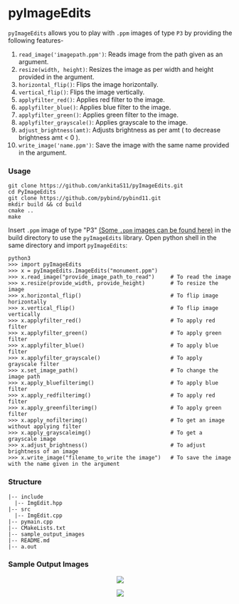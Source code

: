 # pyImageEdits

```pyImageEdits``` allows you to play with `.ppm` images of type `P3` by providing the following features-
1. ```read_image('imagepath.ppm')```: Reads image from the path given as an argument.
2. `resize(width, height)`: Resizes the image as per width and height provided in the argument.
3. `horizontal_flip()`: Flips the image horizontally.
4. `vertical_flip()`: Flips the image vertically.
5. `applyfilter_red()`: Applies red filter to the image.
6. `applyfilter_blue()`: Applies blue filter to the image.
7. `applyfilter_green()`: Applies green filter to the image.
8. `applyfilter_grayscale()`: Applies grayscale to the image.
9. `adjust_brightness(amt)`: Adjusts brightness as per amt ( to decrease brightness amt < 0 ).
10. `write_image('name.ppm')`: Save the image with the same name provided in the argument.

### Usage 
``` 
git clone https://github.com/ankitaS11/pyImageEdits.git
cd PyImageEdits
git clone https://github.com/pybind/pybind11.git
mkdir build && cd build
cmake ..
make
```
Insert `.ppm` image of type "P3" [(Some `.ppm` images can be found here)](https://github.com/ferrabacus/p3images) in the build directory to use the `pyImageEdits` library.
Open python shell in the same directory and import `pyImageEdits`:
```
python3
>>> import pyImageEdits
>>> x = pyImageEdits.ImageEdits("monument.ppm")
>>> x.read_image("provide_image_path_to_read")     # To read the image
>>> x.resize(provide_width, provide_height)        # To resize the image
>>> x.horizontal_flip()                            # To flip image horizontally
>>> x.vertical_flip()                              # To flip image vertically
>>> x.applyfilter_red()                            # To apply red filter
>>> x.applyfilter_green()                          # To apply green filter
>>> x.applyfilter_blue()                           # To apply blue filter
>>> x.applyfilter_grayscale()                      # To apply grayscale filter
>>> x.set_image_path()                             # To change the image path
>>> x.apply_bluefilterimg()                        # To apply blue filter
>>> x.apply_redfilterimg()                         # To apply red filter
>>> x.apply_greenfilterimg()                       # To apply green filter
>>> x.apply_nofilterimg()                          # To get an image without applying filter
>>> x.apply_grayscaleimg()                         # To get a grayscale image
>>> x.adjust_brightness()                          # To adjust brightness of an image
>>> x.write_image("filename_to_write the image")   # To save the image with the name given in the argument
```
### Structure
```
|-- include
  |-- ImgEdit.hpp
|-- src
  |-- ImgEdit.cpp
|-- pymain.cpp
|-- CMakeLists.txt
|-- sample_output_images
|-- README.md
|-- a.out
```
### Sample Output Images 
<p align = "center">
<img align="center" src="https://github.com/ankitaS11/pyImageEdits/blob/main/sample_output_images/0001.jpg">
</p>
<p align = "center">
<img align="center" src="https://github.com/ankitaS11/pyImageEdits/blob/main/sample_output_images/0002.jpg">
</p>
